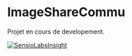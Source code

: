 # ImageShareCommu

Projet en cours de developement.

[![SensioLabsInsight](https://insight.sensiolabs.com/projects/89b25896-6228-4628-a167-326b6f27a89e/big.png)](https://insight.sensiolabs.com/projects/89b25896-6228-4628-a167-326b6f27a89e)
